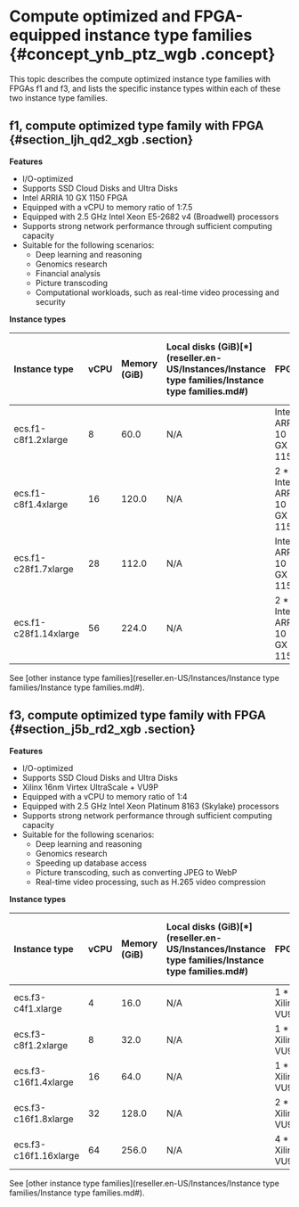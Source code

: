 # Compute optimized and FPGA-equipped instance type families {#concept_ynb_ptz_wgb .concept}

This topic describes the compute optimized instance type families with FPGAs f1 and f3, and lists the specific instance types within each of these two instance type families.

## f1, compute optimized type family with FPGA {#section_ljh_qd2_xgb .section}

**Features**

-   I/O-optimized
-   Supports SSD Cloud Disks and Ultra Disks
-   Intel ARRIA 10 GX 1150 FPGA
-   Equipped with a vCPU to memory ratio of 1:7.5
-   Equipped with 2.5 GHz Intel Xeon E5-2682 v4 \(Broadwell\) processors
-   Supports strong network performance through sufficient computing capacity
-   Suitable for the following scenarios:
    -   Deep learning and reasoning
    -   Genomics research
    -   Financial analysis
    -   Picture transcoding
    -   Computational workloads, such as real-time video processing and security

**Instance types**

|Instance type |vCPU|Memory \(GiB\) |Local disks \(GiB\)[\*](reseller.en-US/Instances/Instance type families/Instance type families.md#)|FPGA|Bandwidth \(Gbit/s\)[\*\*](reseller.en-US/Instances/Instance type families/Instance type families.md#) |Packet forwarding rate \(Thousand pps\)[\*\*\*](reseller.en-US/Instances/Instance type families/Instance type families.md#)|NIC queues[\*\*\*\*](reseller.en-US/Instances/Instance type families/Instance type families.md#)|ENIs[\*\*\*\*\*](reseller.en-US/Instances/Instance type families/Instance type families.md#)|
|:-------------|:---|:--------------|:-----------------------------------------|:---|:---------------------------------------------|:-----------------------------------------------------------------|:--------------------------------------|:----------------------------------|
|ecs.f1-c8f1.2xlarge|8|60.0|N/A|Intel ARRIA 10 GX 1150|3.0|400|4|4|
|ecs.f1-c8f1.4xlarge|16|120.0|N/A|2 \* Intel ARRIA 10 GX 1150|5.0|1,000|4|8|
|ecs.f1-c28f1.7xlarge|28|112.0|N/A|Intel ARRIA 10 GX 1150|5.0|2,000|8|8|
|ecs.f1-c28f1.14xlarge|56|224.0|N/A|2 \* Intel ARRIA 10 GX 1150|10.0|2,000|14|8|

See [other instance type families](reseller.en-US/Instances/Instance type families/Instance type families.md#).

## f3, compute optimized type family with FPGA {#section_j5b_rd2_xgb .section}

**Features**

-   I/O-optimized
-   Supports SSD Cloud Disks and Ultra Disks
-   Xilinx 16nm Virtex UltraScale + VU9P
-   Equipped with a vCPU to memory ratio of 1:4
-   Equipped with 2.5 GHz Intel Xeon Platinum 8163 \(Skylake\) processors
-   Supports strong network performance through sufficient computing capacity
-   Suitable for the following scenarios:
    -   Deep learning and reasoning
    -   Genomics research
    -   Speeding up database access
    -   Picture transcoding, such as converting JPEG to WebP
    -   Real-time video processing, such as H.265 video compression

**Instance types**

|Instance type|vCPU|Memory \(GiB\)|Local disks \(GiB\)[\*](reseller.en-US/Instances/Instance type families/Instance type families.md#)|FPGA|Bandwidth \(Gbit/s\)[\*\*](reseller.en-US/Instances/Instance type families/Instance type families.md#)|Packet forwarding rate \(Thousand pps\)[\*\*\*](reseller.en-US/Instances/Instance type families/Instance type families.md#)|NIC queues[\*\*\*\*](reseller.en-US/Instances/Instance type families/Instance type families.md#)|ENIs[\*\*\*\*\*](reseller.en-US/Instances/Instance type families/Instance type families.md#)|
|:------------|:---|:-------------|:-----------------------------------------|:---|:--------------------------------------------|:-----------------------------------------------------------------|:--------------------------------------|:----------------------------------|
|ecs.f3-c4f1.xlarge|4|16.0|N/A|1 \* Xilinx VU9P|1.5|300|2|3|
|ecs.f3-c8f1.2xlarge|8|32.0|N/A|1 \* Xilinx VU9P|2.5|500|4|4|
|ecs.f3-c16f1.4xlarge|16|64.0|N/A|1 \* Xilinx VU9P|5.0|1,000|4|8|
|ecs.f3-c16f1.8xlarge|32|128.0|N/A|2 \* Xilinx VU9P|10.0|2,000|8|8|
|ecs.f3-c16f1.16xlarge|64|256.0|N/A|4 \* Xilinx VU9P|20.0|2,500|16|8|

See [other instance type families](reseller.en-US/Instances/Instance type families/Instance type families.md#).


